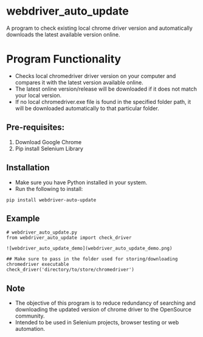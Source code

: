 # webdriver_auto_update
A program to check existing local chrome driver version and automatically downloads the latest available version online.

# Program Functionality
- Checks local chromedriver driver version on your computer and compares it with the latest version available online.
- The latest online version/release will be downloaded if it does not match your local version.
- If no local chromedriver.exe file is found in the specified folder path, it will be downloaded automatically to that particular folder.

## Pre-requisites:
1. Download Google Chrome
2. Pip install Selenium Library

## Installation
- Make sure you have Python installed in your system.
- Run the following to install:

``` 
pip install webdriver-auto-update
```

## Example
```
# webdriver_auto_update.py
from webdriver_auto_update import check_driver

![webdriver_auto_update_demo](webdriver_auto_update_demo.png)

## Make sure to pass in the folder used for storing/downloading chromedriver executable
check_driver('directory/to/store/chromedriver')
```

## Note
- The objective of this program is to reduce redundancy of searching and downloading the updated version of chrome driver to the OpenSource community.
- Intended to be used in Selenium projects, browser testing or web automation.
